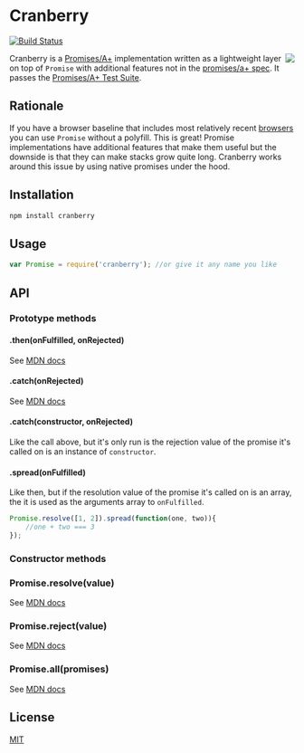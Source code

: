# Cranberry
[![Build Status](https://travis-ci.org/codazzo/cranberry.svg?branch=master)](https://travis-ci.org/codazzo/cranberry)

<a href="http://promises-aplus.github.com/promises-spec"><img src="http://promises-aplus.github.com/promises-spec/assets/logo-small.png" align="right" /></a>

Cranberry is a [Promises/A+](https://github.com/promises-aplus/promises-spec) implementation written as a lightweight layer on top of `Promise` with additional features not in the [promises/a+ spec](https://promisesaplus.com/). It passes the [Promises/A+ Test Suite](https://github.com/promises-aplus/promises-tests).


## Rationale
If you have a browser baseline that includes most relatively recent [browsers](http://caniuse.com/#feat=promises) you can use `Promise` without a polyfill. This is great! Promise implementations have additional features that make them useful but the downside is that they can make stacks grow quite long. Cranberry works around this issue by using native promises under the hood.

## Installation

```bash
npm install cranberry
```

## Usage

```js
var Promise = require('cranberry'); //or give it any name you like
```

## API

### Prototype methods
#### .then(onFulfilled, onRejected)
See [MDN docs](https://developer.mozilla.org/en-US/docs/Web/JavaScript/Reference/Global_Objects/Promise/then)
#### .catch(onRejected)
See [MDN docs](https://developer.mozilla.org/en-US/docs/Web/JavaScript/Reference/Global_Objects/Promise/catch)
#### .catch(constructor, onRejected)
Like the call above, but it's only run is the rejection value of the promise it's called on is an instance of `constructor`.
#### .spread(onFulfilled)
Like then, but if the resolution value of the promise it's called on is an array, the it is used as the arguments array to `onFulfilled`.

```js
Promise.resolve([1, 2]).spread(function(one, two)){
    //one + two === 3
});
```

### Constructor methods
### Promise.resolve(value)
See [MDN docs](https://developer.mozilla.org/en/docs/Web/JavaScript/Reference/Global_Objects/Promise/resolve)
### Promise.reject(value)
See [MDN docs](https://developer.mozilla.org/en/docs/Web/JavaScript/Reference/Global_Objects/Promise/reject)
### Promise.all(promises)
See [MDN docs](https://developer.mozilla.org/en/docs/Web/JavaScript/Reference/Global_Objects/Promise/all)

## License

[MIT](LICENSE)
